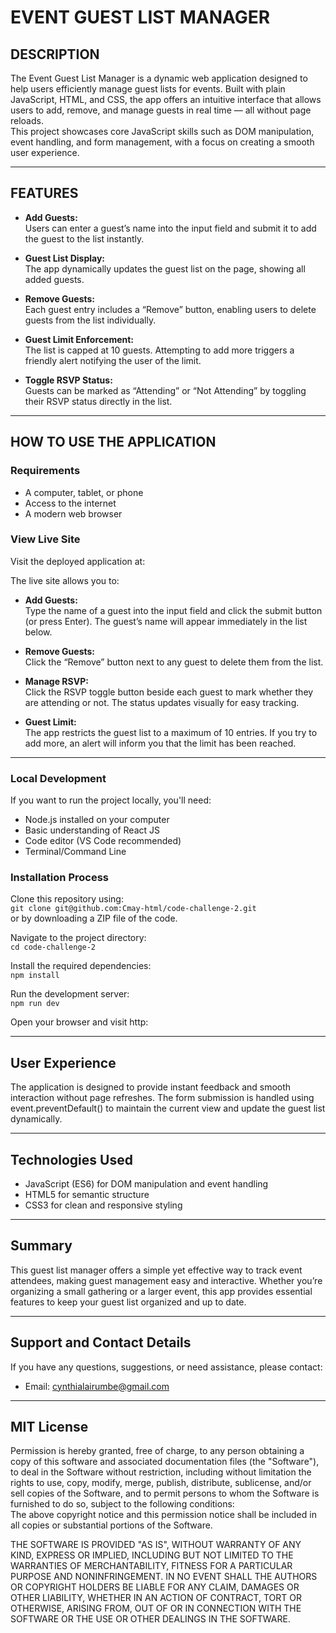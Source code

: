 # EVENT GUEST LIST MANAGER 

## DESCRIPTION 
The Event Guest List Manager is a dynamic web application designed to help users efficiently manage guest lists for events. Built with plain JavaScript, HTML, and CSS, the app offers an intuitive interface that allows users to add, remove, and manage guests in real time — all without page reloads.  
This project showcases core JavaScript skills such as DOM manipulation, event handling, and form management, with a focus on creating a smooth user experience.

---

## FEATURES 
- **Add Guests:**  
Users can enter a guest’s name into the input field and submit it to add the guest to the list instantly.

- **Guest List Display:**  
The app dynamically updates the guest list on the page, showing all added guests.

- **Remove Guests:**  
Each guest entry includes a “Remove” button, enabling users to delete guests from the list individually.

- **Guest Limit Enforcement:**  
The list is capped at 10 guests. Attempting to add more triggers a friendly alert notifying the user of the limit.

- **Toggle RSVP Status:**  
Guests can be marked as “Attending” or “Not Attending” by toggling their RSVP status directly in the list.

---

## HOW TO USE THE APPLICATION 

### Requirements
- A computer, tablet, or phone  
- Access to the internet  
- A modern web browser  

### View Live Site  
Visit the deployed application at:  

The live site allows you to:
- **Add Guests:**  
Type the name of a guest into the input field and click the submit button (or press Enter). The guest’s name will appear immediately in the list below.

- **Remove Guests:**  
Click the “Remove” button next to any guest to delete them from the list.

- **Manage RSVP:**  
Click the RSVP toggle button beside each guest to mark whether they are attending or not. The status updates visually for easy tracking.

- **Guest Limit:**  
The app restricts the guest list to a maximum of 10 entries. If you try to add more, an alert will inform you that the limit has been reached.

---

### Local Development
If you want to run the project locally, you'll need:
- Node.js installed on your computer  
- Basic understanding of React JS  
- Code editor (VS Code recommended)  
- Terminal/Command Line  

### Installation Process
Clone this repository using:  
`git clone git@github.com:Cmay-html/code-challenge-2.git`  
or by downloading a ZIP file of the code.

Navigate to the project directory:  
`cd code-challenge-2`

Install the required dependencies:  
`npm install`

Run the development server:  
`npm run dev`

Open your browser and visit http:

---

## User Experience
The application is designed to provide instant feedback and smooth interaction without page refreshes. The form submission is handled using event.preventDefault() to maintain the current view and update the guest list dynamically.

---

## Technologies Used
- JavaScript (ES6) for DOM manipulation and event handling  
- HTML5 for semantic structure  
- CSS3 for clean and responsive styling

---

## Summary
This guest list manager offers a simple yet effective way to track event attendees, making guest management easy and interactive. Whether you’re organizing a small gathering or a larger event, this app provides essential features to keep your guest list organized and up to date.

---

## Support and Contact Details
If you have any questions, suggestions, or need assistance, please contact:  
- Email: cynthialairumbe@gmail.com

---

## MIT License

Permission is hereby granted, free of charge, to any person obtaining a copy of this software and associated documentation files (the "Software"), to deal in the Software without restriction, including without limitation the rights to use, copy, modify, merge, publish, distribute, sublicense, and/or sell copies of the Software, and to permit persons to whom the Software is furnished to do so, subject to the following conditions:  
The above copyright notice and this permission notice shall be included in all copies or substantial portions of the Software.  

THE SOFTWARE IS PROVIDED "AS IS", WITHOUT WARRANTY OF ANY KIND, EXPRESS OR IMPLIED, INCLUDING BUT NOT LIMITED TO THE WARRANTIES OF MERCHANTABILITY, FITNESS FOR A PARTICULAR PURPOSE AND NONINFRINGEMENT. IN NO EVENT SHALL THE AUTHORS OR COPYRIGHT HOLDERS BE LIABLE FOR ANY CLAIM, DAMAGES OR OTHER LIABILITY, WHETHER IN AN ACTION OF CONTRACT, TORT OR OTHERWISE, ARISING FROM, OUT OF OR IN CONNECTION WITH THE SOFTWARE OR THE USE OR OTHER DEALINGS IN THE SOFTWARE.
